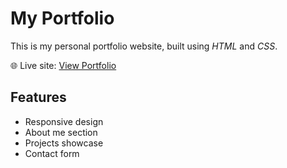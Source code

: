 # My Portfolio

This is my personal portfolio website, built using *HTML* and *CSS*.

🌐 Live site: [View Portfolio](https://trinathmuli.github.io/my-portfolio/)

## Features
- Responsive design
- About me section
- Projects showcase
- Contact form

